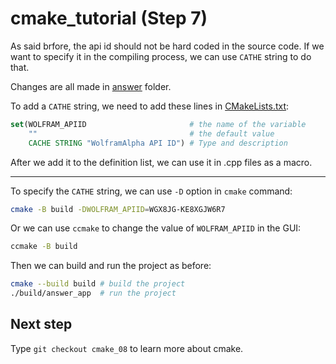 # cmake_tutorial (Step 7)
As said brfore, the api id should not be hard coded in the source code. If we want to specify it in the compiling process, we can use `CATHE` string to do that.

Changes are all made in [answer](answer) folder.

To add a `CATHE` string, we need to add these lines in [CMakeLists.txt](answer/CMakeLists.txt):

```cmake
set(WOLFRAM_APIID                       # the name of the variable
    ""                                  # the default value
    CACHE STRING "WolframAlpha API ID") # Type and description
```

After we add it to the definition list, we can use it in .cpp files as a macro.

---
To specify the `CATHE` string, we can use `-D` option in `cmake` command:

```bash
cmake -B build -DWOLFRAM_APIID=WGX8JG-KE8XGJW6R7
```

Or we can use `ccmake` to change the value of `WOLFRAM_APIID` in the GUI:

```bash
ccmake -B build
```

Then we can build and run the project as before:
```bash
cmake --build build # build the project
./build/answer_app  # run the project
```

## Next step
Type `git checkout cmake_08` to learn more about cmake.
